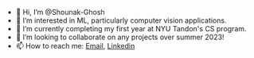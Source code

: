 - 👋 Hi, I’m @Shounak-Ghosh
- 👀 I’m interested in ML, particularly computer vision applications.
- 🌱 I’m currently completing my first year at NYU Tandon's CS program.
- 💞️ I’m looking to collaborate on any projects over summer 2023!
- 📫 How to reach me: [Email](mailto:shounak.ghosh.nyu.edu), [Linkedin](https://linkedin.com/in/shounak-ghosh-436b251b0)


<!---
Shounak-Ghosh/Shounak-Ghosh is a ✨ special ✨ repository because its `README.md` (this file) appears on your GitHub profile.
You can click the Preview link to take a look at your changes.
--->
